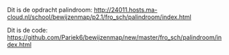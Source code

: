 Dit is de opdracht palindroom: 
http://24011.hosts.ma-cloud.nl/school/bewijzenmap/p2.1/fro_sch/palindroom/index.html

Dit is de code: 
https://github.com/Pariek6/bewijzenmap/new/master/fro_sch/palindroom/index.html

